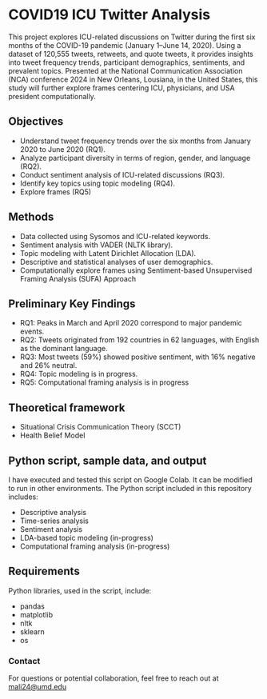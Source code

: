 # COVID19 ICU Twitter Analysis
This project explores ICU-related discussions on Twitter during the first six months of the COVID-19 pandemic (January 1–June 14, 2020). Using a dataset of 120,555 tweets, retweets, and quote tweets, it provides insights into tweet frequency trends, participant demographics, sentiments, and prevalent topics. Presented at the National Communication Association (NCA) conference 2024 in New Orleans, Lousiana, in the United States, this study will further explore frames centering ICU, physicians, and USA president computationally. 

## Objectives
+ Understand tweet frequency trends over the six months from January 2020 to June 2020 (RQ1).
+ Analyze participant diversity in terms of region, gender, and language (RQ2).
+ Conduct sentiment analysis of ICU-related discussions (RQ3).
+ Identify key topics using topic modeling (RQ4).
+ Explore frames (RQ5)

## Methods
+ Data collected using Sysomos and ICU-related keywords.
+ Sentiment analysis with VADER (NLTK library).
+ Topic modeling with Latent Dirichlet Allocation (LDA).
+ Descriptive and statistical analyses of user demographics.
+ Computationally explore frames using Sentiment-based Unsupervised Framing Analysis (SUFA) Approach 

## Preliminary Key Findings
+ RQ1: Peaks in March and April 2020 correspond to major pandemic events.
+ RQ2: Tweets originated from 192 countries in 62 languages, with English as the dominant language.
+ RQ3: Most tweets (59%) showed positive sentiment, with 16% negative and 26% neutral.
+ RQ4: Topic modeling is in progress.
+ RQ5: Computational framing analysis is in progress

## Theoretical framework 
+ Situational Crisis Communication Theory (SCCT)
+ Health Belief Model

## Python script, sample data, and output  
I have executed and tested this script on Google Colab. It can be modified to run in other environments. The Python script included in this repository includes:
+ Descriptive analysis 
+ Time-series analysis 
+ Sentiment analysis 
+ LDA-based topic modeling (in-progress)
+ Computational framing analysis (in-progress)

## Requirements
Python libraries, used in the script, include:
- pandas
- matplotlib
- nltk
- sklearn
- os

### Contact
For questions or potential collaboration, feel free to reach out at mali24@umd.edu
